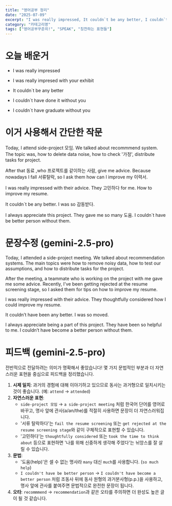 ```yaml
---
title: "영어공부 정리"
date: "2025-07-09"
excerpt: "I was really impressed, It couldn`t be any better, I couldn`t have done it without you"
category: "카테고리명"
tags: ["영어공부꾸준히!", "SPEAK", "칭찬하는 표현들"]
---
```


# 오늘 배운거

- I was really impressed
- I was really impresed with your exhibit

- It couldn`t be any better

- I couldn`t have done it without you
- I couldn`t have graduate without you

# 이거 사용해서 간단한 작문

Today, I attend side-project 모임.
We talked about recommmend system.
The topic was, how to delete data noise, how to check '가정', distribute tasks for project.

After that 동료 ,who 프로젝트를 같이하는 사람, give me advice.
Because nowadays I fall 서류탈락, so I ask them how can I improve my 이력서.

I was really impressed with their advice.
They 고민하다 for me. How to improve my resume.

It couldn`t be any better. I was so 감동받다.

I always appreciate this project.
They gave me so many 도움.
I couldn`t have be better person without them.

# 문장수정 (gemini-2.5-pro)

Today, I attended a side-project meeting.
We talked about recommendation systems.
The main topics were how to remove noisy data, how to test our assumptions, and how to distribute tasks for the project.

After the meeting, a teammate who is working on the project with me gave me some advice.
Recently, I've been getting rejected at the resume screening stage, so I asked them for tips on how to improve my resume.

I was really impressed with their advice.
They thoughtfully considered how I could improve my resume.

It couldn’t have been any better. I was so moved.

I always appreciate being a part of this project.
They have been so helpful to me.
I couldn’t have become a better person without them.

# 피드백 (gemini-2.5-pro)

전반적으로 전달하려는 의미가 명확해서 좋았습니다! 몇 가지 문법적인 부분과 더 자연스러운 표현을 중심으로 피드백을 정리했습니다.

1.  **시제 일치**: 과거의 경험에 대해 이야기하고 있으므로 동사는 과거형으로 일치시키는 것이 좋습니다. (예: `attend` → `attended`)
2.  **자연스러운 표현**:
    *   `side-project 모임` → `a side-project meeting` 처럼 한국어 단어를 영어로 바꾸고, 명사 앞에 관사(a/an/the)를 적절히 사용하면 문장이 더 자연스러워집니다.
    *   '서류 탈락하다'는 `fail the resume screening` 또는 `get rejected at the resume screening stage`와 같이 구체적으로 표현할 수 있습니다.
    *   '고민하다'는 `thoughtfully considered` 또는 `took the time to think about` 등으로 표현하면 '나를 위해 신중하게 생각해 주었다'는 뉘앙스를 잘 살릴 수 있습니다.
3.  **문법**:
    *   '도움(help)'은 셀 수 없는 명사라 `many` 대신 `much`를 사용합니다. (`so much help`)
    *   `I couldn't have be better person` → `I couldn't have become a better person` 처럼 조동사 뒤에 동사 원형의 과거분사형(p.p.)을 사용하고, 명사 앞에 관사를 붙여주면 문법적으로 완전한 문장이 됩니다.
4.  **오타**: `recommmend` → `recommendation`과 같은 오타를 주의하면 더 완성도 높은 글이 될 것 같습니다.


